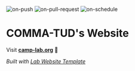 
  ![on-push](../../actions/workflows/on-push.yaml/badge.svg)
  ![on-pull-request](../../actions/workflows/on-pull-request.yaml/badge.svg)
  ![on-schedule](../../actions/workflows/on-schedule.yaml/badge.svg)

  # COMMA-TUD's Website

  Visit **[camp-lab.org](https://camp-lab.org)** 🚀

  _Built with [Lab Website Template](https://greene-lab.gitbook.io/lab-website-template-docs)_
